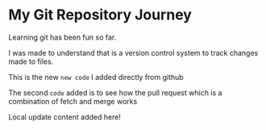 # My Git Repository Journey

Learning git has been fun so far. 

I was made to understand that is a version control system to track changes made to files.

This is the new `new code` I added directly from github

The second `code` added is to see how the pull request which is a combination of fetch and merge works

Local update content added here!
